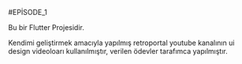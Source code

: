 #EPİSODE_1

Bu bir Flutter Projesidir.

Kendimi geliştirmek amacıyla yapılmış retroportal youtube kanalının ui design videoloarı kullanılmıştır, verilen ödevler tarafımca yapılmıştır.

